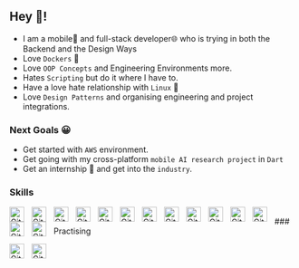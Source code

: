 ## Hey 👋!

- I am a mobile📱 and full-stack developer🌐 who is trying in both the Backend and the Design Ways
- Love `Dockers` 🐳
- Love `OOP Concepts` and Engineering Environments more.
- Hates `Scripting` but do it where I have to.
- Have a love hate relationship with `Linux` 🐧
- Love `Design Patterns` and organising engineering and project integrations.

### Next Goals 😀

- Get started with `AWS` environment.
- Get going with my cross-platform `mobile AI research project` in `Dart`
- Get an internship 🏢 and get into the `industry`.

### Skills

 [
<img alt="Git" width="26px" align="left" style="padding-right:10px;" src="https://cdn.jsdelivr.net/gh/devicons/devicon/icons/git/git-original.svg" />
](https://git-scm.com/)
[
<img alt="Git" width="26px" align="left" style="padding-right:10px;" src="https://cdn.jsdelivr.net/gh/devicons/devicon/icons/java/java-original.svg" />
](https://www.java.com/en/)
 [
<img alt="Git" width="26px" align="left" style="padding-right:10px;" src="https://cdn.jsdelivr.net/gh/devicons/devicon/icons/react/react-original.svg" />
](https://git-scm.com/)

 [
<img alt="Git" width="26px" align="left" style="padding-right:10px;" src="https://cdn.jsdelivr.net/gh/devicons/devicon/icons/csharp/csharp-original.svg" />
](https://git-scm.com/)

 [
<img alt="Git" width="26px" align="left" style="padding-right:10px;" src="https://cdn.jsdelivr.net/gh/devicons/devicon/icons/redux/redux-original.svg" />
](https://git-scm.com/)

 [
<img alt="Git" width="26px" align="left" style="padding-right:10px;" src="https://cdn.jsdelivr.net/gh/devicons/devicon/icons/flutter/flutter-original.svg" />
](https://git-scm.com/)

 [
<img alt="Git" width="26px" align="left" style="padding-right:10px;" src="https://cdn.jsdelivr.net/gh/devicons/devicon/icons/typescript/typescript-original.svg" />
](https://git-scm.com/)
 [
<img alt="Git" width="26px" align="left" style="padding-right:10px;" src="https://cdn.jsdelivr.net/gh/devicons/devicon/icons/javascript/javascript-original.svg" />
](https://git-scm.com/)

 [
<img alt="Git" width="26px" align="left" style="padding-right:10px;" src="https://cdn.jsdelivr.net/gh/devicons/devicon/icons/docker/docker-original.svg" />
](https://git-scm.com/)


 [
<img alt="Git" width="26px" align="left" style="padding-right:10px;" src="https://cdn.jsdelivr.net/gh/devicons/devicon/icons/haskell/haskell-original.svg" />
](https://git-scm.com/)

 [
<img alt="Git" width="26px" align="left" style="padding-right:10px;" src="https://cdn.jsdelivr.net/gh/devicons/devicon/icons/c/c-original.svg" />
](https://git-scm.com/)

 [
<img alt="Git" width="26px" align="left" style="padding-right:10px;" src="https://cdn.jsdelivr.net/gh/devicons/devicon/icons/cplusplus/cplusplus-original.svg" />
](https://git-scm.com/)

 [
<img alt="Git" width="26px" align="left" style="padding-right:10px;" src="https://cdn.jsdelivr.net/gh/devicons/devicon/icons/github/github-original.svg" />
](https://git-scm.com/)

 [
<img alt="Git" width="26px" align="left" style="padding-right:10px;" src="https://cdn.jsdelivr.net/gh/devicons/devicon/icons/python/python-original.svg" />
](https://git-scm.com/)

<br/>
### Practising

 [
<img alt="Git" width="26px" align="left" style="padding-right:10px;" src="https://cdn.jsdelivr.net/gh/devicons/devicon/icons/kotlin/kotlin-original.svg" />
](https://git-scm.com/)

 [
<img alt="Git" width="26px" align="left" style="padding-right:10px;" src="https://cdn.jsdelivr.net/gh/devicons/devicon/icons/linux/linux-original.svg" />
](https://git-scm.com/)










